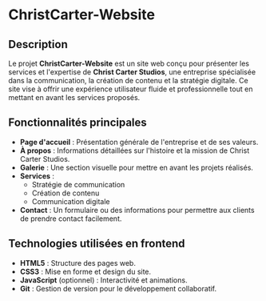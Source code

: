 # ChristCarter-Website

## Description
Le projet **ChristCarter-Website** est un site web conçu pour présenter les services et l'expertise de **Christ Carter Studios**, une entreprise spécialisée dans la communication, la création de contenu et la stratégie digitale. Ce site vise à offrir une expérience utilisateur fluide et professionnelle tout en mettant en avant les services proposés.

## Fonctionnalités principales
- **Page d'accueil** : Présentation générale de l'entreprise et de ses valeurs.
- **À propos** : Informations détaillées sur l'histoire et la mission de Christ Carter Studios.
- **Galerie** : Une section visuelle pour mettre en avant les projets réalisés.
- **Services** :
  - Stratégie de communication
  - Création de contenu
  - Communication digitale
- **Contact** : Un formulaire ou des informations pour permettre aux clients de prendre contact facilement.

## Technologies utilisées en frontend
- **HTML5** : Structure des pages web.
- **CSS3** : Mise en forme et design du site.
- **JavaScript** (optionnel) : Interactivité et animations.
- **Git** : Gestion de version pour le développement collaboratif.
